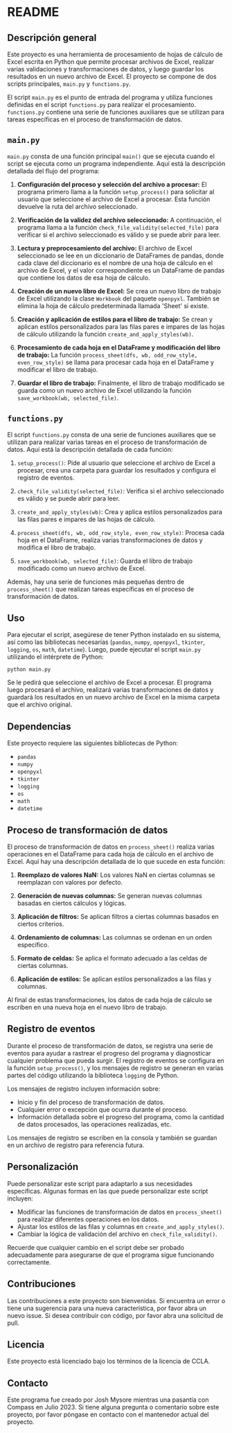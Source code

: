 # README

## Descripción general

Este proyecto es una herramienta de procesamiento de hojas de cálculo de Excel escrita en Python que permite procesar archivos de Excel, realizar varias validaciones y transformaciones de datos, y luego guardar los resultados en un nuevo archivo de Excel. El proyecto se compone de dos scripts principales, `main.py` y `functions.py`.

El script `main.py` es el punto de entrada del programa y utiliza funciones definidas en el script `functions.py` para realizar el procesamiento. `functions.py` contiene una serie de funciones auxiliares que se utilizan para tareas específicas en el proceso de transformación de datos.

## `main.py`

`main.py` consta de una función principal `main()` que se ejecuta cuando el script se ejecuta como un programa independiente. Aquí está la descripción detallada del flujo del programa:

1. **Configuración del proceso y selección del archivo a procesar:** El programa primero llama a la función `setup_process()` para solicitar al usuario que seleccione el archivo de Excel a procesar. Esta función devuelve la ruta del archivo seleccionado.

2. **Verificación de la validez del archivo seleccionado:** A continuación, el programa llama a la función `check_file_validity(selected_file)` para verificar si el archivo seleccionado es válido y se puede abrir para leer.

3. **Lectura y preprocesamiento del archivo:** El archivo de Excel seleccionado se lee en un diccionario de DataFrames de pandas, donde cada clave del diccionario es el nombre de una hoja de cálculo en el archivo de Excel, y el valor correspondiente es un DataFrame de pandas que contiene los datos de esa hoja de cálculo.

4. **Creación de un nuevo libro de Excel:** Se crea un nuevo libro de trabajo de Excel utilizando la clase `Workbook` del paquete `openpyxl`. También se elimina la hoja de cálculo predeterminada llamada 'Sheet' si existe.

5. **Creación y aplicación de estilos para el libro de trabajo:** Se crean y aplican estilos personalizados para las filas pares e impares de las hojas de cálculo utilizando la función `create_and_apply_styles(wb)`.

6. **Procesamiento de cada hoja en el DataFrame y modificación del libro de trabajo:** La función `process_sheet(dfs, wb, odd_row_style, even_row_style)` se llama para procesar cada hoja en el DataFrame y modificar el libro de trabajo.

7. **Guardar el libro de trabajo:** Finalmente, el libro de trabajo modificado se guarda como un nuevo archivo de Excel utilizando la función `save_workbook(wb, selected_file)`.

## `functions.py`

El script `functions.py` consta de una serie de funciones auxiliares que se utilizan para realizar varias tareas en el proceso de transformación de datos. Aquí está la descripción detallada de cada función:

1. `setup_process()`: Pide al usuario que seleccione el archivo de Excel a procesar, crea una carpeta para guardar los resultados y configura el registro de eventos.

2. `check_file_validity(selected_file)`: Verifica si el archivo seleccionado es válido y se puede abrir para leer.

3. `create_and_apply_styles(wb)`: Crea y aplica estilos personalizados para las filas pares e impares de las hojas de cálculo.

4. `process_sheet(dfs, wb, odd_row_style, even_row_style)`: Procesa cada hoja en el DataFrame, realiza varias transformaciones de datos y modifica el libro de trabajo.

5. `save_workbook(wb, selected_file)`: Guarda el libro de trabajo modificado como un nuevo archivo de Excel.

Además, hay una serie de funciones más pequeñas dentro de `process_sheet()` que realizan tareas específicas en el proceso de transformación de datos.

## Uso

Para ejecutar el script, asegúrese de tener Python instalado en su sistema, así como las bibliotecas necesarias (`pandas`, `numpy`, `openpyxl`, `tkinter`, `logging`, `os`, `math`, `datetime`). Luego, puede ejecutar el script `main.py` utilizando el intérprete de Python:

```
python main.py
```

Se le pedirá que seleccione el archivo de Excel a procesar. El programa luego procesará el archivo, realizará varias transformaciones de datos y guardará los resultados en un nuevo archivo de Excel en la misma carpeta que el archivo original.

## Dependencias

Este proyecto requiere las siguientes bibliotecas de Python:

- `pandas`
- `numpy`
- `openpyxl`
- `tkinter`
- `logging`
- `os`
- `math`
- `datetime`

## Proceso de transformación de datos

El proceso de transformación de datos en `process_sheet()` realiza varias operaciones en el DataFrame para cada hoja de cálculo en el archivo de Excel. Aquí hay una descripción detallada de lo que sucede en esta función:

1. **Reemplazo de valores NaN:** Los valores NaN en ciertas columnas se reemplazan con valores por defecto.

2. **Generación de nuevas columnas:** Se generan nuevas columnas basadas en ciertos cálculos y lógicas.

3. **Aplicación de filtros:** Se aplican filtros a ciertas columnas basados en ciertos criterios.

4. **Ordenamiento de columnas:** Las columnas se ordenan en un orden específico.

5. **Formato de celdas:** Se aplica el formato adecuado a las celdas de ciertas columnas.

6. **Aplicación de estilos:** Se aplican estilos personalizados a las filas y columnas.

Al final de estas transformaciones, los datos de cada hoja de cálculo se escriben en una nueva hoja en el nuevo libro de trabajo.

## Registro de eventos

Durante el proceso de transformación de datos, se registra una serie de eventos para ayudar a rastrear el progreso del programa y diagnosticar cualquier problema que pueda surgir. El registro de eventos se configura en la función `setup_process()`, y los mensajes de registro se generan en varias partes del código utilizando la biblioteca `logging` de Python.

Los mensajes de registro incluyen información sobre:

- Inicio y fin del proceso de transformación de datos.
- Cualquier error o excepción que ocurra durante el proceso.
- Información detallada sobre el progreso del programa, como la cantidad de datos procesados, las operaciones realizadas, etc.

Los mensajes de registro se escriben en la consola y también se guardan en un archivo de registro para referencia futura.

## Personalización

Puede personalizar este script para adaptarlo a sus necesidades específicas. Algunas formas en las que puede personalizar este script incluyen:

- Modificar las funciones de transformación de datos en `process_sheet()` para realizar diferentes operaciones en los datos.
- Ajustar los estilos de las filas y columnas en `create_and_apply_styles()`.
- Cambiar la lógica de validación del archivo en `check_file_validity()`.

Recuerde que cualquier cambio en el script debe ser probado adecuadamente para asegurarse de que el programa sigue funcionando correctamente.

## Contribuciones

Las contribuciones a este proyecto son bienvenidas. Si encuentra un error o tiene una sugerencia para una nueva característica, por favor abra un nuevo issue. Si desea contribuir con código, por favor abra una solicitud de pull.

## Licencia

Este proyecto está licenciado bajo los términos de la licencia de CCLA.

## Contacto

Este programa fue creado por Josh Mysore mientras una pasantía con Compass en Julio 2023. Si tiene alguna pregunta o comentario sobre este proyecto, por favor póngase en contacto con el mantenedor actual del proyecto.